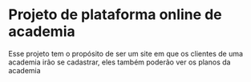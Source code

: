 # Projeto de plataforma online de academia

Esse projeto tem o propósito de ser um site em que os clientes de uma academia irão se cadastrar, eles também poderão ver os planos da academia